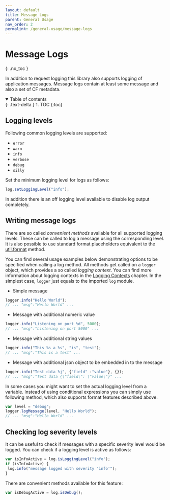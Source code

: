```yaml
---
layout: default
title: Message Logs
parent: General Usage
nav_order: 2
permalink: /general-usage/message-logs
---
```


# Message Logs
{: .no_toc }

In addition to request logging this library also supports logging of application messages. 
Message logs contain at least some message and also a set of CF metadata. 

<details open markdown="block">
  <summary>
    Table of contents
  </summary>
  {: .text-delta }
1. TOC
{:toc}
</details>

## Logging levels
Following common logging levels are supported:

- `error`
- `warn`
- `info`
- `verbose`
- `debug`
- `silly`

Set the minimum logging level for logs as follows:
```js
log.setLoggingLevel("info");
```

In addition there is an off logging level available to disable log output completely.

## Writing message logs
There are so called *convenient methods* available for all supported logging levels.
These can be called to log a message using the corresponding level. 
It is also possible to use standard format placeholders equivalent to the [util.format](https://nodejs.org/api/util.html#util_util_format_format_args) method.

You can find several usage examples below demonstrating options to be specified when calling a log method. 
All methods get called on a `logger` object, which provides a so called *logging context*. 
You can find more information about logging contexts in the [Logging Contexts](/cf-nodejs-logging-support/general-usage/logging-contexts) chapter.
In the simplest case, `logger` just equals to the imported `log` module. 

- Simple message
```js
logger.info("Hello World"); 
// ... "msg":"Hello World" ...
```

- Message with additional numeric value
```js
logger.info("Listening on port %d", 5000); 
// ... "msg":"Listening on port 5000" ...
```

- Message with additional string values
```js
logger.info("This %s a %s", "is", "test"); 
// ... "msg":"This is a test" ...
```

- Message with additional json object to be embedded in to the message
```js
logger.info("Test data %j", {"field" :"value"}, {}); 
// ... "msg":"Test data {\"field\": \"value\"}" ...
```

In some cases you might want to set the actual logging level from a variable. 
Instead of using conditional expressions you can simply use following method, which also supports format features described above.
```js
var level = "debug";
logger.logMessage(level, "Hello World"); 
// ... "msg":"Hello World" ...
```

## Checking log severity levels
It can be useful to check if messages with a specific severity level would be logged. 
You can check if a logging level is active as follows:

```js
var isInfoActive = log.isLoggingLevel("info");
if (isInfoActive) {
 log.info("message logged with severity 'info'");
}
```

There are convenient methods available for this feature:
```js
var isDebugActive = log.isDebug();
```